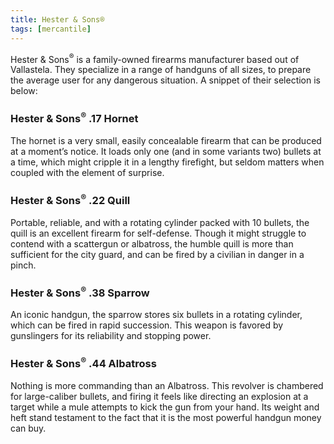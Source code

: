 ```yaml
---
title: Hester & Sons®
tags: [mercantile]
---
```

Hester & Sons<sup>®</sup> is a family-owned firearms manufacturer based out of Vallastela. They specialize in a range of handguns of all sizes, to prepare the average user for any dangerous situation. A snippet of their selection is below:

### Hester & Sons<sup>®</sup> .17 Hornet

The hornet is a very small, easily concealable firearm that can be produced at a moment’s notice. It loads only one (and in some variants two) bullets at a time, which might cripple it in a lengthy firefight, but seldom matters when coupled with the element of surprise.

### Hester & Sons<sup>®</sup> .22 Quill

Portable, reliable, and with a rotating cylinder packed with 10 bullets, the quill is an excellent firearm for self-defense. Though it might struggle to contend with a scattergun or albatross, the humble quill is more than sufficient for the city guard, and can be fired by a civilian in danger in a pinch.

### Hester & Sons<sup>®</sup> .38 Sparrow

An iconic handgun, the sparrow stores six bullets in a rotating cylinder, which can be fired in rapid succession. This weapon is favored by gunslingers for its reliability and stopping power.

### Hester & Sons<sup>®</sup> .44 Albatross

Nothing is more commanding than an Albatross. This revolver is chambered for large-caliber bullets, and firing it feels like directing an explosion at a target while a mule attempts to kick the gun from your hand. Its weight and heft stand testament to the fact that it is the most powerful handgun money can buy.
